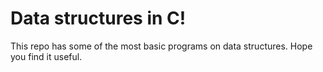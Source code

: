 # Data structures in C!

This repo has some of the most basic programs on data structures.
Hope you find it useful.